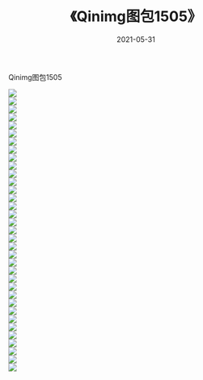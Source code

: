 ﻿---
layout: post
title:  《Qinimg图包1505》
date:   2021-05-31
img: http://imgx.orgx.ga/Qinimg图包/Qinimg图包1505/000.jpg
categories: [美女, 清纯, 唯美]
---

Qinimg图包1505

 ![](http://imgx.orgx.ga/Qinimg图包/Qinimg图包1505/001.jpg) <br>![](http://imgx.orgx.ga/Qinimg图包/Qinimg图包1505/002.jpg) <br>![](http://imgx.orgx.ga/Qinimg图包/Qinimg图包1505/003.jpg) <br>![](http://imgx.orgx.ga/Qinimg图包/Qinimg图包1505/004.jpg) <br>![](http://imgx.orgx.ga/Qinimg图包/Qinimg图包1505/005.jpg) <br>![](http://imgx.orgx.ga/Qinimg图包/Qinimg图包1505/006.jpg) <br>![](http://imgx.orgx.ga/Qinimg图包/Qinimg图包1505/007.jpg) <br>![](http://imgx.orgx.ga/Qinimg图包/Qinimg图包1505/008.jpg) <br>![](http://imgx.orgx.ga/Qinimg图包/Qinimg图包1505/009.jpg) <br>![](http://imgx.orgx.ga/Qinimg图包/Qinimg图包1505/010.jpg) <br>![](http://imgx.orgx.ga/Qinimg图包/Qinimg图包1505/011.jpg) <br>![](http://imgx.orgx.ga/Qinimg图包/Qinimg图包1505/012.jpg) <br>![](http://imgx.orgx.ga/Qinimg图包/Qinimg图包1505/013.jpg) <br>![](http://imgx.orgx.ga/Qinimg图包/Qinimg图包1505/014.jpg) <br>![](http://imgx.orgx.ga/Qinimg图包/Qinimg图包1505/015.jpg) <br>![](http://imgx.orgx.ga/Qinimg图包/Qinimg图包1505/016.jpg) <br>![](http://imgx.orgx.ga/Qinimg图包/Qinimg图包1505/017.jpg) <br>![](http://imgx.orgx.ga/Qinimg图包/Qinimg图包1505/018.jpg) <br>![](http://imgx.orgx.ga/Qinimg图包/Qinimg图包1505/019.jpg) <br>![](http://imgx.orgx.ga/Qinimg图包/Qinimg图包1505/020.jpg) <br>![](http://imgx.orgx.ga/Qinimg图包/Qinimg图包1505/021.jpg) <br>![](http://imgx.orgx.ga/Qinimg图包/Qinimg图包1505/022.jpg) <br>![](http://imgx.orgx.ga/Qinimg图包/Qinimg图包1505/023.jpg) <br>![](http://imgx.orgx.ga/Qinimg图包/Qinimg图包1505/024.jpg) <br>![](http://imgx.orgx.ga/Qinimg图包/Qinimg图包1505/025.jpg) <br>![](http://imgx.orgx.ga/Qinimg图包/Qinimg图包1505/026.jpg) <br>![](http://imgx.orgx.ga/Qinimg图包/Qinimg图包1505/027.jpg) <br>![](http://imgx.orgx.ga/Qinimg图包/Qinimg图包1505/028.jpg) <br>![](http://imgx.orgx.ga/Qinimg图包/Qinimg图包1505/029.jpg) <br>![](http://imgx.orgx.ga/Qinimg图包/Qinimg图包1505/030.jpg) <br>![](http://imgx.orgx.ga/Qinimg图包/Qinimg图包1505/031.jpg) <br>![](http://imgx.orgx.ga/Qinimg图包/Qinimg图包1505/032.jpg) <br>![](http://imgx.orgx.ga/Qinimg图包/Qinimg图包1505/033.jpg) <br>![](http://imgx.orgx.ga/Qinimg图包/Qinimg图包1505/034.jpg) <br>![](http://imgx.orgx.ga/Qinimg图包/Qinimg图包1505/035.jpg) <br>